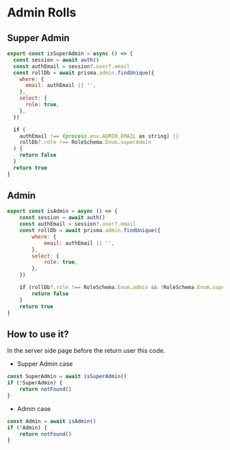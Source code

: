 # Admin Rolls

## Supper Admin

```javascript
export const isSuperAdmin = async () => {
  const session = await auth()
  const authEmail = session?.user?.email
  const rollDb = await prisma.admin.findUnique({
    where: {
      email: authEmail || '',
    },
    select: {
      role: true,
    },
  })

  if (
    authEmail !== (process.env.ADMIN_EMAIL as string) ||
    rollDb?.role !== RoleSchema.Enum.superAdmin
  ) {
    return false
  }
  return true
}
```

## Admin

```javascript
export const isAdmin = async () => {
	const session = await auth()
	const authEmail = session?.user?.email
	const rollDb = await prisma.admin.findUnique({
		where: {
			email: authEmail || '',
		},
		select: {
			role: true,
		},
	})

	if (rollDb?.role !== RoleSchema.Enum.admin && !RoleSchema.Enum.superAdmin) {
		return false
	}
	return true
}
```

## How to use it?

In the server side page before the return user this code.

- Supper Admin case

```javascript
const SuperAdmin = await isSuperAdmin()
if (!SuperAdmin) {
	return notFound()
}
```

- Admin case

```javascript
const Admin = await isAdmin()
if (!Admin) {
	return notFound()
}
```
